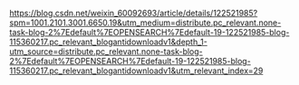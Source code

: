 https://blog.csdn.net/weixin_60092693/article/details/122521985?spm=1001.2101.3001.6650.19&utm_medium=distribute.pc_relevant.none-task-blog-2%7Edefault%7EOPENSEARCH%7Edefault-19-122521985-blog-115360217.pc_relevant_blogantidownloadv1&depth_1-utm_source=distribute.pc_relevant.none-task-blog-2%7Edefault%7EOPENSEARCH%7Edefault-19-122521985-blog-115360217.pc_relevant_blogantidownloadv1&utm_relevant_index=29